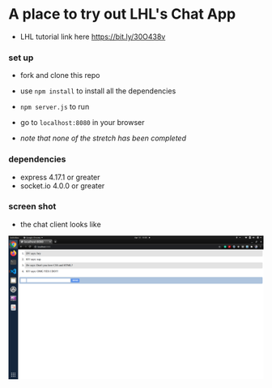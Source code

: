# A place to try out LHL's Chat App

- LHL tutorial link here https://bit.ly/30O438v

### set up
- fork and clone this repo

- use ```npm install``` to install all the dependencies

- ```npm server.js``` to run

- go to ```localhost:8080``` in your browser 

- *note that none of the stretch has been completed*

### dependencies

- express 4.17.1 or greater
- socket.io 4.0.0 or greater

### screen shot 

- the chat client looks like

![screen shot](https://github.com/Don-Stevenson/LHLChatApp/blob/master/docs/Chat%20client%20screen%20shot.png)
